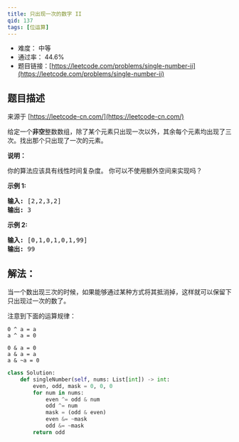 ```yaml
---
title: 只出现一次的数字 II
qid: 137
tags: [位运算]
---
```



- 难度： 中等
- 通过率： 44.6%
- 题目链接：[https://leetcode.com/problems/single-number-ii](https://leetcode.com/problems/single-number-ii)


## 题目描述

来源于 [https://leetcode-cn.com/](https://leetcode-cn.com/)

<p>给定一个<strong>非空</strong>整数数组，除了某个元素只出现一次以外，其余每个元素均出现了三次。找出那个只出现了一次的元素。</p>

<p><strong>说明：</strong></p>

<p>你的算法应该具有线性时间复杂度。 你可以不使用额外空间来实现吗？</p>

<p><strong>示例 1:</strong></p>

<pre><strong>输入:</strong> [2,2,3,2]
<strong>输出:</strong> 3
</pre>

<p><strong>示例&nbsp;2:</strong></p>

<pre><strong>输入:</strong> [0,1,0,1,0,1,99]
<strong>输出:</strong> 99</pre>


## 解法：

当一个数出现三次的时候，如果能够通过某种方式将其抵消掉，这样就可以保留下只出现过一次的数了。

注意到下面的运算规律：

```
0 ^ a = a
a ^ a = 0

0 & a = 0
a & a = a
a & ~a = 0
```


```python
class Solution:
    def singleNumber(self, nums: List[int]) -> int:
        even, odd, mask = 0, 0, 0
        for num in nums:
            even ^= odd & num
            odd ^= num
            mask = (odd & even)
            even &= ~mask
            odd &= ~mask
        return odd
```
